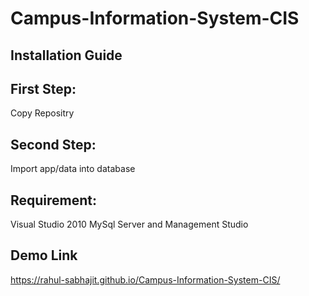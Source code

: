 # Campus-Information-System-CIS

## Installation Guide

## First Step:

Copy Repositry

## Second Step:

Import app/data into database

## Requirement:
Visual Studio 2010
MySql Server and Management Studio

## Demo Link

https://rahul-sabhajit.github.io/Campus-Information-System-CIS/

